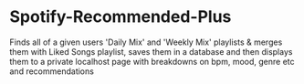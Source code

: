 # Spotify-Recommended-Plus
Finds all of a given users 'Daily Mix' and 'Weekly Mix' playlists &amp; merges them with Liked Songs playlist, saves them in a database and then displays them to a private localhost page with breakdowns on bpm, mood, genre etc and recommendations
